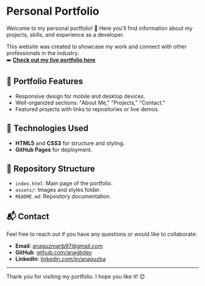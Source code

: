 # Personal Portfolio

Welcome to my personal portfolio! 🌟 Here you’ll find information about my projects, skills, and experience as a developer.

This website was created to showcase my work and connect with other professionals in the industry.  
➡️ **[Check out my live portfolio here](https://anagbdev.github.io/portfolio)**

## 🌟 Portfolio Features
- Responsive design for mobile and desktop devices.
- Well-organized sections: "About Me," "Projects," "Contact."
- Featured projects with links to repositories or live demos.

## 🚀 Technologies Used
- **HTML5** and **CSS3** for structure and styling.
- **GitHub Pages** for deployment.

## 📂 Repository Structure
- `index.html`: Main page of the portfolio.
- `assets/`: Images and styles folder.
- `README.md`: Repository documentation.

## 📬 Contact
Feel free to reach out if you have any questions or would like to collaborate:
- **Email**: anaguzmanb97@gmail.com
- **GitHub**: [github.com/anagbdev](https://github.com/anagbdev)
- **LinkedIn**: [linkedin.com/in/anaguzba](https://linkedin.com/in/anaguzba)

---

Thank you for visiting my portfolio. I hope you like it! 😊
